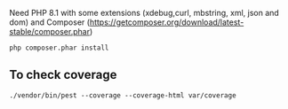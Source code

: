 Need PHP 8.1 with some extensions (xdebug,curl, mbstring, xml, json and dom) and Composer (https://getcomposer.org/download/latest-stable/composer.phar)

`php composer.phar install`


## To check coverage
`./vendor/bin/pest --coverage --coverage-html var/coverage`
